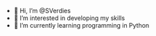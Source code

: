 - 👋 Hi, I’m @SVerdies
- 👀 I’m interested in developing my skills
- 🌱 I’m currently learning programming in Python

<!---
SVerdies/SVerdies is a ✨ special ✨ repository because its `README.md` (this file) appears on your GitHub profile.
You can click the Preview link to take a look at your changes.
--->
